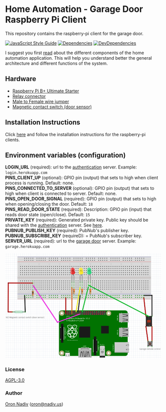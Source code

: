 # Home Automation - Garage Door Raspberry Pi Client
This repository contains the raspberry-pi client for the garage door.
  
[![JavaScript Style Guide][standard-image]][standard-url]
[![Dependencies][dependencies-image]][dependencies-url]
[![DevDependencies][dependencies-dev-image]][dependencies-dev-url]

I suggest you first [read][overview-url] about the different components of the home automation application.
This will help you understand better the general architecture and different functions of the system.

## Hardware
* [Raspberry Pi B+ Ultimate Starter](http://www.amazon.com/gp/product/B00LAAZKXQ)
* [Relay connector](http://www.ebay.com/itm/141410025816)
* [Male to Female wire jumper](http://www.ebay.com/itm/171303931847)
* [Magnetic contact switch (door sensor)](https://www.adafruit.com/products/375)

## Installation Instructions
Click [here][client-installation-instruction-url] and follow the installation instructions for the raspberry-pi clients.

## Environment variables (configuration)
__LOGIN\_URL__ (required): url to the [authentication][auth-url] server. Example: `login.herokuapp.com`  
__PINS\_CLIENT\_UP__ (optional): GPIO pin (output) that sets to high when client process is running. Default: none.  
__PINS\_CONNECTED\_TO\_SERVER__ (optional): GPIO pin (output) that sets to high when client is connected to server. Default: none.  
__PINS\_OPEN\_DOOR\_SIGNAL__ (required): GPIO pin (output) that sets to high when opening/closing the door. Default: `18`  
__PINS\_READ\_DOOR\_STATE__ (required): Description: GPIO pin (input) that reads door state (open/close). Default: `15`  
__PRIVATE\_KEY__ (required): Generated private key.  Public key should be shared with the [authentication][auth-url] server. See [here][private-public-keys-url].  
__PUBNUB\_PUBLISH\_KEY__ (required): PubNub's publisher key.  
__PUBNUB\_SUBSCRIBE\_KEY__ (requireD): = PubNub's subscriber key.  
__SERVER\_URL__ (required): url to the [garage door][garage-url] server. Example: `garage.herokuapp.com`

![Circuit Diagram](/circuit.jpg?raw=true)

### License
[AGPL-3.0](https://spdx.org/licenses/AGPL-3.0.html)

### Author
[Oron Nadiv](https://github.com/OronNadiv) ([oron@nadiv.us](mailto:oron@nadiv.us))

[dependencies-image]: https://david-dm.org/OronNadiv/garage-door-raspberry-client/status.svg
[dependencies-url]: https://david-dm.org/OronNadiv/garage-door-raspberry-client
[dependencies-dev-image]: https://david-dm.org/OronNadiv/garage-door-raspberry-client/dev-status.svg
[dependencies-dev-url]: https://david-dm.org/OronNadiv/garage-door-raspberry-client?type=dev
[travis-image]: http://img.shields.io/travis/OronNadiv/garage-door-raspberry-client.svg?style=flat-square
[travis-url]: https://travis-ci.org/OronNadiv/garage-door-raspberry-client
[coveralls-image]: http://img.shields.io/coveralls/OronNadiv/garage-door-raspberry-client.svg?style=flat-square
[coveralls-url]: https://coveralls.io/r/OronNadiv/garage-door-raspberry-client
[standard-image]: https://img.shields.io/badge/code%20style-standard-brightgreen.svg
[standard-url]: http://standardjs.com

[overview-url]: https://oronnadiv.github.io/home-automation
[client-installation-instruction-url]: https://oronnadiv.github.io/home-automation/#installation-instructions-for-the-raspberry-pi-clients
[server-installation-instruction-url]: https://oronnadiv.github.io/home-automation/#installation-instructions-for-the-server-micro-services
[private-public-keys-url]: https://oronnadiv.github.io/home-automation/#generating-private-and-public-keys

[alarm-url]: https://github.com/OronNadiv/alarm-system-api
[auth-url]: https://github.com/OronNadiv/authentication-api
[camera-url]: https://github.com/OronNadiv/camera-api
[garage-url]: https://github.com/OronNadiv/garage-door-api
[notifications-url]: https://github.com/OronNadiv/notifications-api
[storage-url]: https://github.com/OronNadiv/storage-api
[ui-url]: https://github.com/OronNadiv/home-automation-ui

